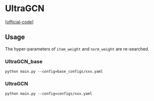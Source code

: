 

# UltraGCN


[[official-code](https://github.com/xue-pai/UltraGCN)]



## Usage

The hyper-parameters of `item_weight` and `norm_weight` are re-searched.

### UltraGCN_base

    python main.py --config=base_configs/xxx.yaml


### UltraGCN

    python main.py --config=configs/xxx.yaml